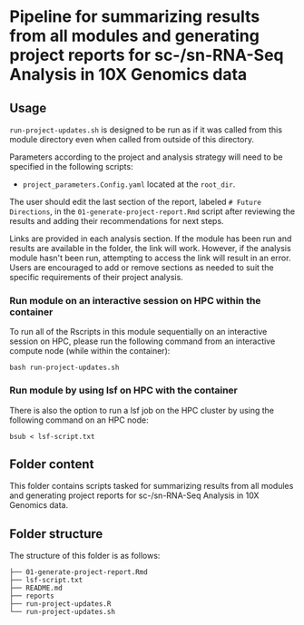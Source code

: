 # Pipeline for summarizing results from all modules and generating project reports for sc-/sn-RNA-Seq Analysis in 10X Genomics data

## Usage

`run-project-updates.sh` is designed to be run as if it was called from this module directory even when called from outside of this directory.

Parameters according to the project and analysis strategy will need to be specified in the following scripts:
- `project_parameters.Config.yaml` located at the `root_dir`.

The user should edit the last section of the report, labeled `# Future Directions`, in the `01-generate-project-report.Rmd` script after reviewing the results and adding their recommendations for next steps. 

Links are provided in each analysis section. If the module has been run and results are available in the folder, the link will work. However, if the analysis module hasn't been run, attempting to access the link will result in an error. Users are encouraged to add or remove sections as needed to suit the specific requirements of their project analysis.


### Run module on an interactive session on HPC within the container

To run all of the Rscripts in this module sequentially on an interactive session on HPC, please run the following command from an interactive compute node (while within the container):

```
bash run-project-updates.sh
```

### Run module by using lsf on HPC with the container

There is also the option to run a lsf job on the HPC cluster by using the following command on an HPC node:

```
bsub < lsf-script.txt
```


## Folder content

This folder contains scripts tasked for summarizing results from all modules and generating project reports for sc-/sn-RNA-Seq Analysis in 10X Genomics data.


## Folder structure 

The structure of this folder is as follows:

```
├── 01-generate-project-report.Rmd
├── lsf-script.txt
├── README.md
├── reports
├── run-project-updates.R
└── run-project-updates.sh
```
